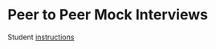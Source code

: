 # Peer to Peer Mock Interviews

Student [instructions](https://github.com/10-1-pursuit/peer-mock-interview-guide/tree/main)
